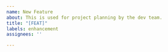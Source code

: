 ```yaml
---
name: New Feature
about: This is used for project planning by the dev team.
title: "[FEAT]"
labels: enhancement
assignees: ''

---
```



